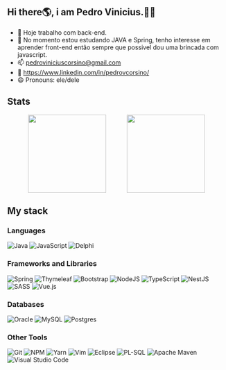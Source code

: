 ## Hi there🌎, i am Pedro Vinicius.👋👋 

- 🔭 Hoje trabalho com back-end.
- 🌱 No momento estou estudando JAVA e Spring, tenho interesse em aprender front-end então sempre que possivel dou uma brincada com javascript. 
- 📫 pedroviniciuscorsino@gmail.com
- 💼 https://www.linkedin.com/in/pedrovcorsino/
- 😄 Pronouns: ele/dele

## Stats

<div style="display: flex; justify-content: space-evenly">
  <a href="https://github.com/pedrovcorsino/github-readme-stats">
    <img height="180" align="center" src="https://github-readme-stats.vercel.app/api?username=PedroVCorsino&include_all_commits=true&count_private=true&show_icons=true&theme=cobalt2" />
  </a>
  <a href="https://github.com/pedrovcorsino/convoychat">
    <img height="180" align="center" src="https://github-readme-stats.vercel.app/api/top-langs/?username=PedroVCorsino&layout=compact&theme=cobalt2" />
  </a>
</div>

## My stack
### Languages 
![Java](https://img.shields.io/badge/java-%23ED8B00.svg?style=for-the-badge&logo=java&logoColor=white)
![JavaScript](https://img.shields.io/badge/javascript-%23323330.svg?style=for-the-badge&logo=javascript&logoColor=%23F7DF1E)
![Delphi](https://img.shields.io/badge/Delphi-B22222?style=for-the-badge&logo=delphi&logoColor=white)


### Frameworks and Libraries
![Spring](https://img.shields.io/badge/spring-%236DB33F.svg?style=for-the-badge&logo=spring&logoColor=white)
![Thymeleaf](https://img.shields.io/badge/Thymeleaf-%23005C0F.svg?style=for-the-badge&logo=Thymeleaf&logoColor=white)
![Bootstrap](https://img.shields.io/badge/bootstrap-%23563D7C.svg?style=for-the-badge&logo=bootstrap&logoColor=white)
![NodeJS](https://img.shields.io/badge/node.js-6DA55F?style=for-the-badge&logo=node.js&logoColor=white)
![TypeScript](https://img.shields.io/badge/typescript-%23007ACC.svg?style=for-the-badge&logo=typescript&logoColor=white)
![NestJS](https://img.shields.io/badge/nestjs-%23E0234E.svg?style=for-the-badge&logo=nestjs&logoColor=white)
![SASS](https://img.shields.io/badge/SASS-hotpink.svg?style=for-the-badge&logo=SASS&logoColor=white)
![Vue.js](https://img.shields.io/badge/vuejs-%2335495e.svg?style=for-the-badge&logo=vuedotjs&logoColor=%234FC08D)

### Databases
![Oracle](https://img.shields.io/badge/Oracle-F80000?style=for-the-badge&logo=Oracle&logoColor=white)
![MySQL](https://img.shields.io/badge/MySQL-005C84?style=for-the-badge&logo=mysql&logoColor=white)
![Postgres](https://img.shields.io/badge/postgres-%23316192.svg?style=for-the-badge&logo=postgresql&logoColor=white)

### Other Tools
![Git](https://img.shields.io/badge/git-%23F05033.svg?style=for-the-badge&logo=git&logoColor=white)
![NPM](https://img.shields.io/badge/npm-CB3837?style=for-the-badge&logo=npm&logoColor=white)
![Yarn](https://img.shields.io/badge/yarn-%232C8EBB.svg?style=for-the-badge&logo=yarn&logoColor=white)
![Vim](https://img.shields.io/badge/VIM-%2311AB00.svg?style=for-the-badge&logo=vim&logoColor=white)
![Eclipse](https://img.shields.io/badge/Eclipse-2C2255?style=for-the-badge&logo=eclipse&logoColor=white)
![PL-SQL](https://img.shields.io/badge/PLSQL-F80000?style=for-the-badge&logo=oracle&logoColor=black)
![Apache Maven](https://img.shields.io/badge/Apache%20Maven-C71A36?style=for-the-badge&logo=Apache%20Maven&logoColor=white)
![Visual Studio Code](https://img.shields.io/badge/Visual%20Studio%20Code-0078d7.svg?style=for-the-badge&logo=visual-studio-code&logoColor=white)



